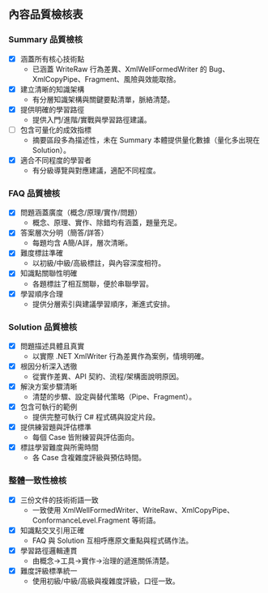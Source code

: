 ## 內容品質檢核表

### Summary 品質檢核
- [x] 涵蓋所有核心技術點
  - 已涵蓋 WriteRaw 行為差異、XmlWellFormedWriter 的 Bug、XmlCopyPipe、Fragment、風險與效能取捨。
- [x] 建立清晰的知識架構
  - 有分層知識架構與關鍵要點清單，脈絡清楚。
- [x] 提供明確的學習路徑
  - 提供入門/進階/實戰與學習路徑建議。
- [ ] 包含可量化的成效指標
  - 摘要區段多為描述性，未在 Summary 本體提供量化數據（量化多出現在 Solution）。
- [x] 適合不同程度的學習者
  - 有分級導覽與對應建議，適配不同程度。

### FAQ 品質檢核
- [x] 問題涵蓋廣度（概念/原理/實作/問題）
  - 概念、原理、實作、除錯均有涵蓋，題量充足。
- [x] 答案層次分明（簡答/詳答）
  - 每題均含 A簡/A詳，層次清晰。
- [x] 難度標註準確
  - 以初級/中級/高級標註，與內容深度相符。
- [x] 知識點關聯性明確
  - 各題標註了相互關聯，便於串聯學習。
- [x] 學習順序合理
  - 提供分層索引與建議學習順序，漸進式安排。

### Solution 品質檢核
- [x] 問題描述具體且真實
  - 以實際 .NET XmlWriter 行為差異作為案例，情境明確。
- [x] 根因分析深入透徹
  - 從實作差異、API 契約、流程/架構面說明原因。
- [x] 解決方案步驟清晰
  - 清楚的步驟、設定與替代策略（Pipe、Fragment）。
- [x] 包含可執行的範例
  - 提供完整可執行 C# 程式碼與設定片段。
- [x] 提供練習題與評估標準
  - 每個 Case 皆附練習與評估面向。
- [x] 標註學習難度與所需時間
  - 各 Case 含複雜度評級與預估時間。

### 整體一致性檢核
- [x] 三份文件的技術術語一致
  - 一致使用 XmlWellFormedWriter、WriteRaw、XmlCopyPipe、ConformanceLevel.Fragment 等術語。
- [x] 知識點交叉引用正確
  - FAQ 與 Solution 互相呼應原文重點與程式碼作法。
- [x] 學習路徑邏輯連貫
  - 由概念→工具→實作→治理的遞進關係清楚。
- [x] 難度評級標準統一
  - 使用初級/中級/高級與複雜度評級，口徑一致。